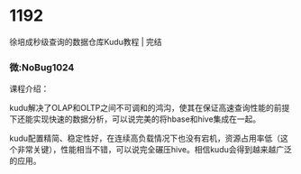 # 1192
徐培成秒级查询的数据仓库Kudu教程 | 完结
### 微:NoBug1024 


课程介绍：

kudu解决了OLAP和OLTP之间不可调和的鸿沟，使其在保证高速查询性能的前提下还能实现快速的数据分析，可以说完美的将hbase和hive集成在一起。

kudu配置精简、稳定性好，在连续高负载情况下也没有宕机，资源占用率低（这个非常关键），性能相当不错，可以说完全碾压hive。相信kudu会得到越来越广泛的应用。

